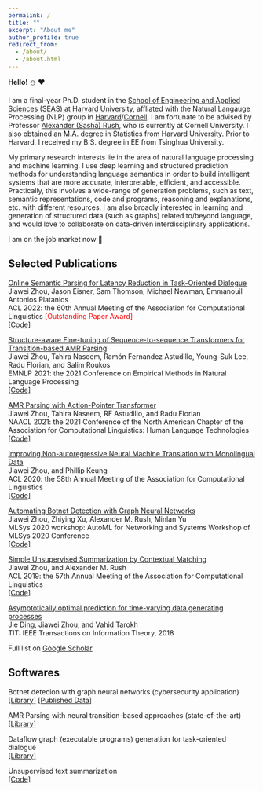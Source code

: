 ```yaml
---
permalink: /
title: ""
excerpt: "About me"
author_profile: true
redirect_from: 
  - /about/
  - /about.html
---
```


**Hello!** :snowman: ❤️

I am a final-year Ph.D. student in the [School of Engineering and Applied Sciences (SEAS) at Harvard University](https://seas.harvard.edu/), affliated with the Natural Langauge Processing (NLP) group in [Harvard](https://nlp.seas.harvard.edu/)/[Cornell](https://rush-nlp.com/members/). I am fortunate to be advised by Professor [Alexander (Sasha) Rush](https://rush-nlp.com/), who is currently at Cornell University.
I also obtained an M.A. degree in Statistics from Harvard University.
Prior to Harvard, I received my B.S. degree in EE from Tsinghua University.

My primary research interests lie in the area of natural language processing and machine learning. I use deep learning and structured prediction methods for understanding language semantics in order to build intelligent systems that are more accurate, interpretable, efficient, and accessible.
Practically, this involves a wide-range of generation problems, such as text, semantic representations, code and programs, reasoning and explanations, etc. with different resources.
I am also broadly interested in learning and generation of structured data (such as graphs) related to/beyond language, and would love to collaborate on data-driven interdisciplinary applications.

I am on the job market now 🙉
<!-- :scream: :open_mouth: :expressionless: :hear_no_evil: :pray: -->
<!-- I am on the job market for both academic and industrial research roles :) -->

Selected Publications
------
<!---
<u>**Enmao Diao**, Ganghua Wang (Equal Contribution)</u>, Jie Ding, Tao Zhang. "Pruning Deep Neural Networks from a Sparsity Perspective."
[\[PDF\]]()
[\[Code\]]()
<span style="color:purple">\[Compression\]</span>
<span style="color:orange">\[Theory\]</span>


**Enmao Diao**, Eric Tramel, Jie Ding, Tao Zhang. "Semi-Supervised Federated Learning for Keyword Spotting."
[\[PDF\]]()
[\[Code\]]()
<span style="color:green">\[Signal Processing\]</span>
<span style="color:coral">\[Semi-Supervised Learning\]</span>
<span style="color:blue">\[Distributed Machine Learning\]</span>


**Enmao Diao**, Vahid Tarokh, Jie Ding. "Privacy-Preserving Multi-Target Multi-Domain Recommender Systems with Assisted
AutoEncoders."
[\[PDF\]](https://arxiv.org/abs/2110.13340)
[\[Code\]]()
<span style="color:brown">\[Recommender Systems\]</span>
<span style="color:blue">\[Distributed Machine Learning\]</span>
-->

<!---
**Enmao Diao**, Jie Ding, Vahid Tarokh. "SemiFL: Communication Efficient Semi-Supervised Federated Learning with
Unlabeled Clients." <i>NeurIPS 2022</i>.
[\[PDF\]](https://arxiv.org/abs/2106.01432)
[\[Code\]]()
<span style="color:coral">\[Semi-Supervised Learning\]</span>
<span style="color:blue">\[Distributed Machine Learning\]</span>
**(Acceptance Rate 25.6%)**

**Enmao Diao**, Jie Ding, Vahid Tarokh. "GAL: Gradient Assisted Learning for Decentralized Multi-Organization
Collaborations." <i>NeurIPS 2022</i>.
[\[PDF\]](https://arxiv.org/abs/2106.01425)
[\[Code\]]()
<span style="color:blue">\[Distributed Machine Learning\]</span>
**(Acceptance Rate 25.6%)**

Suya Wu, **Enmao Diao**, Jie Ding, Vahid Tarokh. "Score-based Hypothesis Testing for Unnormalized Models." <i>IEEE
Access</i>.
[\[PDF\]](https://ieeexplore.ieee.org/document/9813688)
[\[Code\]](https://github.com/suuyawu/Score-based-Hypothesis-Testing-for-Unnormalized-Models)
<span style="color:orange"> \[Theory\]</span>

**Enmao Diao**, Jie Ding, Vahid Tarokh. "Multimodal Controller for Generative Models." <i>CVMI 2022</i>.
[\[PDF\]](https://arxiv.org/abs/2002.02572)
[\[Code\]](https://github.com/dem123456789/Multimodal-Controller-for-Generative-Models)
<span style="color:red">\[Computer Vision\]</span>

Mohammadreza Momenifar, **Enmao Diao**, Vahid Tarokh, Andrew D. Bragg. "Dimension Reduced Turbulent Flow Data From Deep
Vector Quantizers." <i>Journal of Turbulence</i>.
[\[PDF\]](https://arxiv.org/abs/2103.01074)
[\[Code\]](https://github.com/dem123456789/Dimension-Reduced-Turbulent-Flow-Data-From-Deep-Vector-Quantizers)
<span style="color:purple">\[Compression\]</span>
<span style="color:cyan">\[Physics with AI\]</span>

Mohammadreza Momenifar, **Enmao Diao**, Vahid Tarokh, Andrew D. Bragg. "A Physics-Informed Vector Quantized Autoencoder
for Data Compression of Turbulent Flow." <i>DCC 2022</i>.
[\[PDF\]](https://arxiv.org/abs/2201.03617)
[\[Code\]](https://github.com/dem123456789/Dimension-Reduced-Turbulent-Flow-Data-From-Deep-Vector-Quantizers)
<span style="color:purple">\[Compression\]</span>
<span style="color:cyan">\[Physics with AI\]</span>

Mohammadreza Momenifar, **Enmao Diao**, Vahid Tarokh, Andrew D. Bragg. "Emulating Spatio-Temporal Realizations of
Three-Dimensional Isotropic Turbulence via Deep Sequence Learning Models." <i>AAAI 2022 Workshop</i>.
[\[PDF\]](https://arxiv.org/abs/2112.03469)
[\[Code\]](https://github.com/MReza89/Emulating-Spatio-Temporal-Realizations-of-Three-Dimensional-Isotropic-Turbulence-via-Deep-Sequence)
<span style="color:cyan">\[Physics with AI\]</span>

**Enmao Diao**, Jie Ding, Vahid Tarokh. "HeteroFL: Computation and communication efficient federated learning for
heterogeneous clients." <i>ICLR 2021</i>.
[\[PDF\]](https://arxiv.org/abs/2010.01264)
[\[Code\]](https://github.com/dem123456789/HeteroFL)
<span style="color:blue">\[Distributed Machine Learning\]</span>
**(Acceptance Rate 28.7%)**

Jie Ding, **Enmao Diao**, Jiawei Zhou, Vahid Tarokh. "On Statistical Efficiency in Learning." <i>IEEE Transactions on
Information Theory</i>.
[\[PDF\]](https://arxiv.org/abs/2012.13307)
[\[Code\]](https://github.com/dem123456789/On-Statistical-Efficiency-in-Learning)
<span style="color:orange">\[Theory\]</span>

Jianyou Wang, Michael Xue, Ryan Culhane, **Enmao Diao**, Jie Ding, Vahid Tarokh. "Speech emotion recognition with
dual-sequence LSTM architecture." <i>ICASSP 2020</i>.
[\[PDF\]](https://arxiv.org/abs/1910.08874)
[\[Code\]](https://github.com/dem123456789/Speech-Emotion-Recognition-with-Dual-Sequence-LSTM-Architecture)
<span style="color:green">\[Signal Processing\]

**Enmao Diao**, Jie Ding, Vahid Tarokh. "DRASIC: Distributed Recurrent Autoencoder for Scalable Image Compression." <i>
DCC 2020</i>.
[\[PDF\]](https://arxiv.org/abs/1903.09887)
[\[Code\]](https://github.com/dem123456789/Distributed-Recurrent-Autoencoder-for-Scalable-Image-Compression)
<span style="color:purple">\[Compression\]</span>
<span style="color:blue">\[Distributed Machine Learning\]</span>

Suya Wu, **Enmao Diao**, Jie Ding, Vahid Tarokh. "Deep Clustering of Compressed Variational Embeddings." <i>DCC 2020</i>
.
[\[PDF\]](https://arxiv.org/abs/1910.10341)
[\[Code\]](https://github.com/dem123456789/Deep-Clustering-of-Compressed-Variational-Embeddings)
<span style="color:purple">\[Compression\]</span>

**Enmao Diao**, Jie Ding, Vahid Tarokh. "Restricted recurrent neural networks." <i>IEEE BigData 2019</i>.
[\[PDF\]](https://arxiv.org/abs/1908.07724)
[\[Code\]](https://github.com/dem123456789/Restricted-Recurrent-Neural-Networks)
<span style="color:pink">\[Natural Language Processing\]</span>
<span style="color:purple"> \[Compression\]</span>
**(Acceptance Rate 18.7%)**
-->


[Online Semantic Parsing for Latency Reduction in Task-Oriented Dialogue](https://aclanthology.org/2022.acl-long.110/) \
Jiawei Zhou, Jason Eisner, Sam Thomson, Michael Newman, Emmanouil Antonios Platanios \
ACL 2022: the 60th Annual Meeting of the Association for Computational Linguistics
<span style="color:red">\[Outstanding Paper Award\]</span> \
[\[Code\]](https://github.com/microsoft/online-semantic-parsing-for-latency-reduction)
<!-- [\[PDF\]](https://aclanthology.org/2022.acl-long.110/) -->
<!-- Proceedings of the 60th Annual Meeting of the Association for Computational Linguistics (Volume 1: Long Papers), pages 1554–1576, Dublin, Ireland. 2022. -->

[Structure-aware Fine-tuning of Sequence-to-sequence Transformers for Transition-based AMR Parsing](https://aclanthology.org/2021.emnlp-main.507/) \
Jiawei Zhou, Tahira Naseem, Ramón Fernandez Astudillo, Young-Suk Lee, Radu Florian, and Salim Roukos \
EMNLP 2021: the 2021 Conference on Empirical Methods in Natural Language Processing \
[\[Code\]](https://github.com/IBM/transition-amr-parser)

[AMR Parsing with Action-Pointer Transformer](https://aclanthology.org/2021.naacl-main.443/) \
Jiawei Zhou, Tahira Naseem, RF Astudillo, and Radu Florian \
NAACL 2021: the 2021 Conference of the North American Chapter of the Association for Computational Linguistics: Human Language Technologies \
[\[Code\]](https://github.com/IBM/transition-amr-parser/tree/action-pointer)

[Improving Non-autoregressive Neural Machine Translation with Monolingual Data](https://aclanthology.org/2020.acl-main.171/) \
Jiawei Zhou, and Phillip Keung \
ACL 2020: the 58th Annual Meeting of the Association for Computational Linguistics \
[\[Code\]](https://github.com/jzhou316/nar-mt-mono)

[Automating Botnet Detection with Graph Neural Networks](https://arxiv.org/pdf/2003.06344.pdf) \
Jiawei Zhou, Zhiying Xu, Alexander M. Rush, Minlan Yu \
MLSys 2020 workshop: AutoML for Networking and Systems Workshop of MLSys 2020 Conference \
[\[Code\]](https://github.com/harvardnlp/botnet-detection)

<!-- [On Statistical Efficiency in Learning](https://arxiv.org/abs/2012.13307) \
Jie Ding, Enmao Diao, Jiawei Zhou, Vahid Tarokh \
TIT: IEEE Transactions on Information Theory, 2020 \
[\[Code\]](https://github.com/dem123456789/On-Statistical-Efficiency-in-Learning) -->

[Simple Unsupervised Summarization by Contextual Matching](https://aclanthology.org/P19-1503/) \
Jiawei Zhou, and Alexander M. Rush \
ACL 2019: the 57th Annual Meeting of the Association for Computational Linguistics \
[\[Code\]](https://github.com/jzhou316/Unsupervised-Sentence-Summarization)

[Asymptotically optimal prediction for time-varying data generating processes](https://people.duke.edu/~vt45/kinetic.pdf) \
Jie Ding, Jiawei Zhou, and Vahid Tarokh \
TIT: IEEE Transactions on Information Theory, 2018
<!-- [\[PDF\]](https://ieeexplore.ieee.org/document/8543249) -->

<!-- Dynamic zero-point attracting projection for time-varying sparse signal recovery \
Jiawei Zhou, Laming Chen, and Yuantao Gu \
ICASSP 2015: the 40th IEEE International Conference on Acoustics, Speech and Signal Processing -->

Full list on [Google Scholar](https://scholar.google.com/citations?user=jJNjxd8AAAAJ&hl=en)

<!-- Jie Ding, **Enmao Diao**, Jiawei Zhou, Vahid Tarokh. "A Penalized Method for the Predictive Limit of Learning." <i>
ICASSP 2018</i>.
[\[PDF\]](https://ieeexplore.ieee.org/document/8461832)
[\[Code\]](https://github.com/dem123456789/On-Statistical-Efficiency-in-Learning)
<span style="color:orange"> \[Theory\]</span> -->

Softwares
------

Botnet detecion with graph neural networks (cybersecurity application) \
[\[Library\]](https://github.com/harvardnlp/botnet-detection)
[\[Published Data\]](https://zenodo.org/record/3689089#.Y5iV7-zMI8Y)

AMR Parsing with neural transition-based approaches (state-of-the-art) \
[\[Library\]](https://github.com/IBM/transition-amr-parser)
<!-- [\[Data\]](https://amr.isi.edu/) -->

Dataflow graph (executable programs) generation for task-oriented dialogue \
[\[Library\]](https://github.com/microsoft/online-semantic-parsing-for-latency-reduction#offline-parsing-train-a-programgraph-prediction-model)
<!-- [\[Data\]](https://github.com/microsoft/task_oriented_dialogue_as_dataflow_synthesis/tree/master/datasets) -->

Unsupervised text summarization \
[\[Code\]](https://github.com/jzhou316/Unsupervised-Sentence-Summarization)

<!-- JPEG decoding -->

<!---
* <a href="https://arxiv.org/abs/2210.00720" style="text-decoration:none">**Complexity-Based Prompting for Multi-Step Reasoning.**</a>
<a href="https://franxyao.github.io/" style="text-decoration:none">Yao Fu</a>, 
Hao Peng, 
<a href="https://allenai.org/team/ashishs" style="text-decoration:none">Ashish Sabharwal</a>, 
<a href="https://allenai.org/team/peterc" style="text-decoration:none">Peter Clark</a>, 
and
<a href="https://allenai.org/team/tushark" style="text-decoration:none">Tushar Khot</a>.
Preprint.
-->
